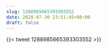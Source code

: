 ```yaml
---
slug: 1288985665393303552
date: 2020-07-30 23:51:45+00:00
draft: false
---
```


{{< tweet 1288985665393303552 >}}
